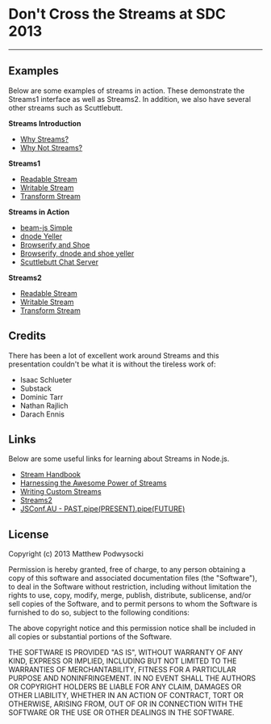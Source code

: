 # Don't Cross the Streams at SDC 2013 #

----------

## Examples ##

Below are some examples of streams in action.  These demonstrate the Streams1 interface as well as Streams2.  In addition, we also have several other streams such as Scuttlebutt.

**Streams Introduction**

- [Why Streams?](https://github.com/mattpodwysocki/SDC2013/blob/master/WhyStreams/readFile.js)
- [Why Not Streams?](https://github.com/mattpodwysocki/SDC2013/blob/master/WhyStreams/JSONStream.js)

**Streams1**

- [Readable Stream](https://github.com/mattpodwysocki/SDC2013/blob/master/Streams1/readable1.js)
- [Writable Stream](https://github.com/mattpodwysocki/SDC2013/blob/master/Streams1/writable1.js)
- [Transform Stream](https://github.com/mattpodwysocki/SDC2013/blob/master/Streams1/transform1.js)

**Streams in Action**

- [beam\-js Simple](https://github.com/mattpodwysocki/SDC2013/blob/master/Beam-JS/simple-usage.js)
- [dnode Yeller](https://github.com/mattpodwysocki/SDC2013/blob/master/dnode/dnode1.js)
- [Browserify and Shoe](https://github.com/mattpodwysocki/SDC2013/tree/master/shoe)
- [Browserify, dnode and shoe yeller](https://github.com/mattpodwysocki/SDC2013/tree/master/shoe-dnode)
- [Scuttlebutt Chat Server](https://github.com/mattpodwysocki/SDC2013/blob/master/Scuttlebutt/chatserver.js)

**Streams2**

- [Readable Stream](https://github.com/mattpodwysocki/SDC2013/blob/master/Streams2/readable2.js)
- [Writable Stream](https://github.com/mattpodwysocki/SDC2013/blob/master/Streams2/writable2.js)
- [Transform Stream](https://github.com/mattpodwysocki/SDC2013/blob/master/Streams2/transform2.js)

## Credits ##

There has been a lot of excellent work around Streams and this presentation couldn't be what it is without the tireless work of:

- Isaac Schlueter
- Substack
- Dominic Tarr
- Nathan Rajlich
- Darach Ennis

## Links ##

Below are some useful links for learning about Streams in Node.js.

- [Stream Handbook](https://github.com/substack/stream-handbook)
- [Harnessing the Awesome Power of Streams](http://www.youtube.com/watch?v=lQAV3bPOYHo)
- [Writing Custom Streams](https://github.com/dominictarr/presentations/blob/master/writing-custom-streams.md)
- [Streams2](https://github.com/isaacs/readable-stream)
- [JSConf.AU - PAST.pipe(PRESENT).pipe(FUTURE)](http://j.mp/streams2-jsconfau-pdf)

## License ##

Copyright (c) 2013 Matthew Podwysocki

Permission is hereby granted, free of charge, to any person obtaining a copy of this software and associated documentation files (the "Software"), to deal in the Software without restriction, including without limitation the rights to use, copy, modify, merge, publish, distribute, sublicense, and/or sell copies of the Software, and to permit persons to whom the Software is furnished to do so, subject to the following conditions:

The above copyright notice and this permission notice shall be included in all copies or substantial portions of the Software.

THE SOFTWARE IS PROVIDED "AS IS", WITHOUT WARRANTY OF ANY KIND, EXPRESS OR IMPLIED, INCLUDING BUT NOT LIMITED TO THE WARRANTIES OF MERCHANTABILITY, FITNESS FOR A PARTICULAR PURPOSE AND NONINFRINGEMENT. IN NO EVENT SHALL THE AUTHORS OR COPYRIGHT HOLDERS BE LIABLE FOR ANY CLAIM, DAMAGES OR OTHER LIABILITY, WHETHER IN AN ACTION OF CONTRACT, TORT OR OTHERWISE, ARISING FROM, OUT OF OR IN CONNECTION WITH THE SOFTWARE OR THE USE OR OTHER DEALINGS IN THE SOFTWARE.
